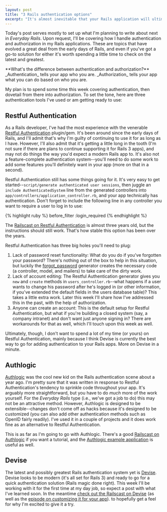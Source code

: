 ```yaml
---
layout: post
title: "3 Rails authentication options"
excerpt: "It's almost inevitable that your Rails application will ultimately need some sort of login mechanism to protect access to certain parts. This post begins a series of looks at various options for authorization in Rails."
---
```


Today's post serves mostly to set up what I'm planning to write about next in _Everyday Rails_. Upon request, I'll be covering how I handle authentication and authorization in my Rails applications. These are topics that have evolved a great deal from the early days of Rails, and even if you've got a go-to solution for either it's worth spending a little time to check on the latest and greatest.

<div class="alert alert-info" markdown="1">
**What's the difference between authentication and authorization?** _Authentication_ tells your app who you are. _Authorization_ tells your app what you can do based on who you are.
</div>

My plan is to spend some time this week covering authentication, then dovetail from there into authorization. To set the tone, here are three authentication tools I've used or am getting ready to use:

## Restful Authentication

As a Rails developer, I've had the most experience with the venerable [Restful Authentication](http://github.com/technoweenie/restful-authentication) plugin/gem. It's been around since the early days of Rails, and I'll admit that's why I'm guilty of continuing to use it for as long as I have. However, I'll also admit that it's getting a little long in the tooth (I'm not sure if there are plans to continue supporting it for Rails 3 apps), and may not do things the way you'd expect a modern Rails app to. It's also not a feature-complete authentication system--you'll need to do some work to add some features you'll definitely want in your app (more on that in a second).

Restful Authentication still has some things going for it. It's very easy to get started--`script/generate authenticated user sessions`, then juggle an `include AuthenticatedSystem` line from the generated controllers into `app/controllers/application_controller.rb`, and your app technically has authentication. Don't forget to include the following line in any controller you want to require a user to log in to use:

{% highlight ruby %}
  before_filter :login_required
{% endhighlight %}

The [Railscast on Restful Authentication](http://railscasts.com/episodes/67-restful-authentication) is almost three years old, but the instructions should still work. That's how stable this option has been over the years.

Restful Authentication has three big holes you'll need to plug:

1. Lack of password reset functionality: What do you do if you've forgotten your password? There's nothing out of the box to help in this situation, but luckily the [forgot_password](http://github.com/greenisus/forgot_password) generator creates the necessary code (a controller, model, and mailers) to take care of the dirty work.
2. Lack of account editing: The Restful Authentication generator gives you `new` and `create` methods in `users_controller.rb`--what happens if a user wants to change his password after he's logged in (or other information, if you've extended the default fields in the users database table)? This takes a little extra work. Later this week I'll share how I've addressed this in the past, with the help of authorization.
3. Anyone can create an account: This is the default setup for Restful Authentication, but what if you're building a closed system (say, a company intranet) and don't want just anyone signing in? There are workarounds for that as well, which I'll touch upon this week as well.

Ultimately, though, I don't want to spend a lot of my time (or yours) on Restful Authentication, mainly because I think Devise is currently the best way to go for adding authentication to your Rails apps. More on Devise in a minute.

## Authlogic

[Authlogic](http://github.com/binarylogic/authlogic) was the cool new kid on the Rails authentication scene about a year ago. I'm pretty sure that it was written in response to Restful Authentication's tendency to sprinkle code throughout your app. It's arguably more straightforward, but you have to do _much_ more of the work yourself. For the _Everyday Rails_ type (i.e., we've got a job to do) this may not be an attractive method. However, Authlogic is designed to be extensible--changes don't come off as hacks because it's designed to be customized (you can also add other authentication methods such as OpenID fairly readily). I've used it in a couple of projects and it does work fine as an alternative to Restful Authentication.

This is as far as I'm going to go with Authlogic. There's a good [Railscast on Authlogic](http://railscasts.com/episodes/160-authlogic) if you want a tutorial, and the [Authlogic example application](http://github.com/binarylogic/authlogic_example) is useful as well.

## Devise

The latest and possibly greatest Rails authentication system yet is [Devise](http://github.com/plataformatec/devise). Devise looks to be modern (it's all set for Rails 3) and ready to go for a quick authentication solution (Rails magic done right). This week I'll be working with it for the first time at my day job, so expect a post with what I've learned soon. In the meantime [check out the Railscast on Devise](http://railscasts.com/episodes/209-introducing-devise) (as well as the [episode on customizing it for your app](http://railscasts.com/episodes/210-customizing-devise)). to hopefully get a feel for why I'm excited to give it a try. 
